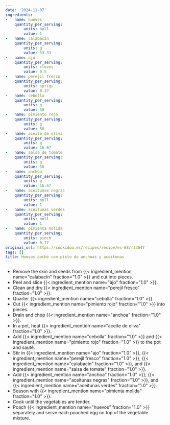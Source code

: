 ```yaml
---
date: '2024-11-07'
ingredients:
-   name: huevos
    quantity_per_serving:
        units: null
        value: 1
-   name: calabacín
    quantity_per_serving:
        units: g
        value: 33.33
-   name: ajo
    quantity_per_serving:
        units: cloves
        value: 0.5
-   name: perejil fresco
    quantity_per_serving:
        units: sprigs
        value: 0.17
-   name: cebolla
    quantity_per_serving:
        units: g
        value: 50
-   name: pimiento rojo
    quantity_per_serving:
        units: g
        value: 50
-   name: aceite de oliva
    quantity_per_serving:
        units: g
        value: 16.67
-   name: salsa de tomate
    quantity_per_serving:
        units: g
        value: 50
-   name: anchoa
    quantity_per_serving:
        units: g
        value: 16.67
-   name: aceitunas negras
    quantity_per_serving:
        units: null
        value: 1
-   name: aceitunas verdes
    quantity_per_serving:
        units: null
        value: 1
-   name: pimienta molida
    quantity_per_serving:
        units: pinch
        value: 0.17
original_url: https://cookidoo.es/recipes/recipe/es-ES/r33647
tags: []
title: Huevos poché con pisto de anchoas y aceitunas
---
```


- Remove the skin and seeds from {{< ingredient_mention name="calabacín" fraction="1.0" >}} and cut into pieces.
- Peel and slice {{< ingredient_mention name="ajo" fraction="1.0" >}}.
- Clean and dry {{< ingredient_mention name="perejil fresco" fraction="1.0" >}}.
- Quarter {{< ingredient_mention name="cebolla" fraction="1.0" >}}.
- Cut {{< ingredient_mention name="pimiento rojo" fraction="1.0" >}} into pieces.
- Drain and chop {{< ingredient_mention name="anchoa" fraction="1.0" >}}.
- In a pot, heat {{< ingredient_mention name="aceite de oliva" fraction="1.0" >}}.
- Add {{< ingredient_mention name="cebolla" fraction="1.0" >}} and {{< ingredient_mention name="pimiento rojo" fraction="1.0" >}} to the pot and sauté.
- Stir in {{< ingredient_mention name="ajo" fraction="1.0" >}}, {{< ingredient_mention name="perejil fresco" fraction="1.0" >}}, {{< ingredient_mention name="calabacín" fraction="1.0" >}}, and {{< ingredient_mention name="salsa de tomate" fraction="1.0" >}}.
- Add {{< ingredient_mention name="anchoa" fraction="1.0" >}}, {{< ingredient_mention name="aceitunas negras" fraction="1.0" >}}, and {{< ingredient_mention name="aceitunas verdes" fraction="1.0" >}}.
- Season with {{< ingredient_mention name="pimienta molida" fraction="1.0" >}}.
- Cook until the vegetables are tender.
- Poach {{< ingredient_mention name="huevos" fraction="1.0" >}} separately and serve each poached egg on top of the vegetable mixture.